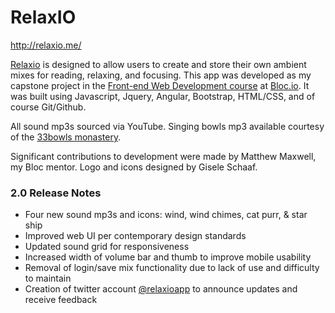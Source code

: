 # RelaxIO

http://relaxio.me/

[Relaxio](http://relaxio.me/) is designed to allow users to create and store their own ambient mixes for reading, relaxing, and focusing. This app was developed as my capstone project in the [Front-end Web Development course](https://www.bloc.io/frontend-development-bootcamp) at [Bloc.io](https://bloc.io). It was built using Javascript, Jquery, Angular, Bootstrap, HTML/CSS, and of course Git/Github.

All sound mp3s sourced via YouTube. Singing bowls mp3 available courtesy of the [33bowls monastery](https://soundcloud.com/33bowls).

Significant contributions to development were made by Matthew Maxwell, my Bloc mentor. Logo and icons designed by Gisele Schaaf.

### 2.0 Release Notes

- Four new sound mp3s and icons: wind, wind chimes, cat purr, & star ship
- Improved web UI per contemporary design standards
- Updated sound grid for responsiveness
- Increased width of volume bar and thumb to improve mobile usability
- Removal of login/save mix functionality due to lack of use and difficulty to maintain
- Creation of twitter account [@relaxioapp](https://twitter.com/relaxioapp) to announce updates and receive feedback